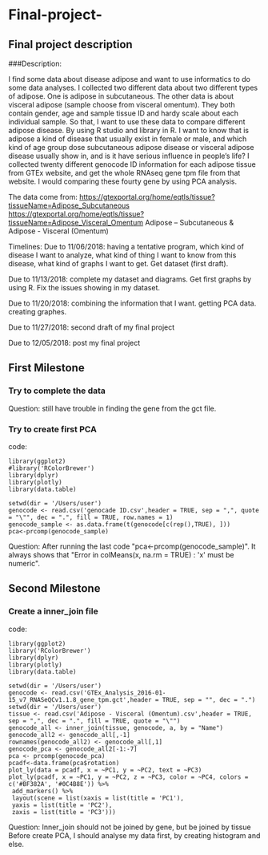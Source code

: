 # Final-project-
## Final project description 
###Description:

I find some data about disease adipose and want to use informatics to do some data analyses. I collected two different data about two different types of adipose. One is adipose in subcutaneous. The other data is about visceral adipose (sample choose from visceral omentum). They both contain gender, age and sample tissue ID and hardy scale about each individual sample. So that, I want to use these data to compare different adipose disease. By using R studio and library in R. I want to know that is adipose a kind of disease that usually exist in female or male, and which kind of age group dose subcutaneous adipose disease or visceral adipose disease usually show in, and is it have serious influence in people’s life? I collected twenty different genocode ID information for each adipose tissue from GTEx website, and get the whole RNAseq gene tpm file from that website. I would comparing these fourty gene by using PCA analysis. 

The data come from:
https://gtexportal.org/home/eqtls/tissue?tissueName=Adipose_Subcutaneous 
https://gtexportal.org/home/eqtls/tissue?tissueName=Adipose_Visceral_Omentum
Adipose – Subcutaneous & Adipose - Visceral (Omentum)

Timelines:
Due to 11/06/2018: having a tentative program, which kind of disease I want to analyze, what kind of thing I want to know from this disease, what kind of graphs I want to get. Get dataset (first draft).

Due to 11/13/2018: complete my dataset and diagrams. Get first graphs by using R. Fix the issues showing in my dataset.

Due to 11/20/2018: combining the information that I want. getting PCA data. creating graphes.

Due to 11/27/2018: second draft of my final project 

Due to 12/05/2018: post my final project


## First Milestone 
### Try to complete the data 

Question: still have trouble in finding the gene from the gct file.

### Try to create first PCA 
code:
```{r}
library(ggplot2)
#library('RColorBrewer')
library(dplyr)
library(plotly)
library(data.table)

setwd(dir = '/Users/user')
genocode <- read.csv('genocade ID.csv',header = TRUE, sep = ",", quote = "\"", dec = ".", fill = TRUE, row.names = 1)
genocode_sample <- as.data.frame(t(genocode[c(rep(),TRUE), ]))
pca<-prcomp(genocode_sample)

```
Question: After running the last code "pca<-prcomp(genocode_sample)". It always shows that "Error in colMeans(x, na.rm = TRUE) : 'x' must be numeric".


## Second Milestone
### Create a inner_join file 

code:
```{r}
library(ggplot2)
library('RColorBrewer')
library(dplyr)
library(plotly)
library(data.table)

setwd(dir = '/Users/user')
genocode <- read.csv('GTEx_Analysis_2016-01-15_v7_RNASeQCv1.1.8_gene_tpm.gct',header = TRUE, sep = "", dec = ".")
setwd(dir = '/Users/user')
tissue <- read.csv('Adipose - Visceral (Omentum).csv',header = TRUE, sep = ",", dec = ".", fill = TRUE, quote = "\"")
genocode_all <- inner_join(tissue, genocode, a, by = "Name")
genocode_all2 <- genocode_all[,-1]
rownames(genocode_all2) <- genocode_all[,1]
genocode_pca <- genocode_all2[-1:-7]
pca <- prcomp(genocode_pca)
pcadf<-data.frame(pca$rotation)
plot_ly(data = pcadf, x = ~PC1, y = ~PC2, text = ~PC3)
plot_ly(pcadf, x = ~PC1, y = ~PC2, z = ~PC3, color = ~PC4, colors = c('#BF382A', '#0C4B8E')) %>%
 add_markers() %>%
 layout(scene = list(xaxis = list(title = 'PC1'),
 yaxis = list(title = 'PC2'),
 zaxis = list(title = 'PC3')))
 ```
 
 Question:
 Inner_join should not be joined by gene, but be joined by tissue 
 Before create PCA, I should analyse my data first, by creating histogram and else.
 
